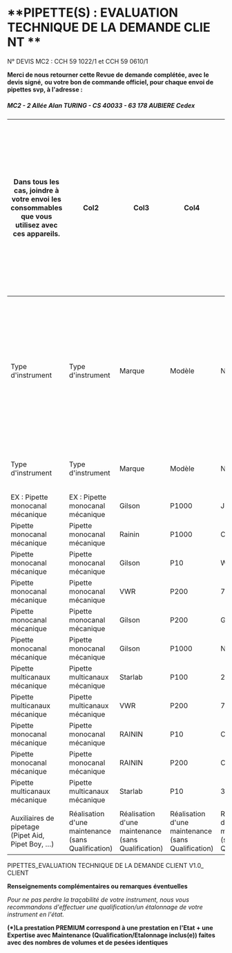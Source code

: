 # **PIPETTE(S) : EVALUATION TECHNIQUE DE LA DEMANDE CLIE NT **


N° DEVIS MC2 : CCH 59 1022/1 et CCH 59 0610/1


**Merci de nous retourner cette Revue de demande complétée, avec le devis signé,**
**ou votre bon de commande officiel, pour chaque envoi de pipettes svp, à l'adresse :**

##### **MC2 - 2 Allée Alan TURING - CS 40033 - 63 178 AUBIERE Cedex**


















|Dans tous les cas, joindre à votre envoi les consommables que vous utilisez avec ces appareils.|Col2|Col3|Col4|Col5|Col6|Cônes fournis par le client (5 cônes par canal)|Cônes génériques MC2|Décontamination DNase & Rnase|Qualification / Etalonnage<br>Les incertitudes de mesure ne sont pas prises en compte dans le calcul de la conformité lors d'une Qualification<br>Non Cofrac, alors qu'elles le sont lors d'un Etalonnage Cofrac.|Col11|Col12|Col13|Col14|Col15|Col16|Col17|Col18|Col19|Col20|Col21|Col22|Col23|Col24|PREMIUM (*)|Col26|NON COFRAC|Col28|COFRAC|Col30|
|---|---|---|---|---|---|---|---|---|---|---|---|---|---|---|---|---|---|---|---|---|---|---|---|---|---|---|---|---|---|
|Type d'instrument|Type d'instrument|Marque|Modèle|N° de série|Nombre|Nombre|Nombre|Nombre|Prestation en l'état<br>(Qualification à réception)|Prestation en l'état<br>(Qualification à réception)|Prestation en l'état<br>(Qualification à réception)|Prestation en l'état<br>(Qualification à réception)|Prestation en l'état<br>(Qualification à réception)|Prestation en l'état<br>(Qualification à réception)|Expertise avec maintenance (comprenant<br>la qualification / l'étalonnage Cofrac post<br>maintenance)<br>Nombre de pesées<br>Volumes testés<br>par volume<br>(1, 2 ou 3)<br>5 ou 10<br>1 2 3 5 10|Expertise avec maintenance (comprenant<br>la qualification / l'étalonnage Cofrac post<br>maintenance)<br>Nombre de pesées<br>Volumes testés<br>par volume<br>(1, 2 ou 3)<br>5 ou 10<br>1 2 3 5 10|Expertise avec maintenance (comprenant<br>la qualification / l'étalonnage Cofrac post<br>maintenance)<br>Nombre de pesées<br>Volumes testés<br>par volume<br>(1, 2 ou 3)<br>5 ou 10<br>1 2 3 5 10|Expertise avec maintenance (comprenant<br>la qualification / l'étalonnage Cofrac post<br>maintenance)<br>Nombre de pesées<br>Volumes testés<br>par volume<br>(1, 2 ou 3)<br>5 ou 10<br>1 2 3 5 10|Expertise avec maintenance (comprenant<br>la qualification / l'étalonnage Cofrac post<br>maintenance)<br>Nombre de pesées<br>Volumes testés<br>par volume<br>(1, 2 ou 3)<br>5 ou 10<br>1 2 3 5 10|Expertise avec maintenance (comprenant<br>la qualification / l'étalonnage Cofrac post<br>maintenance)<br>Nombre de pesées<br>Volumes testés<br>par volume<br>(1, 2 ou 3)<br>5 ou 10<br>1 2 3 5 10|Expertise avec maintenance (comprenant<br>la qualification / l'étalonnage Cofrac post<br>maintenance)<br>Nombre de pesées<br>Volumes testés<br>par volume<br>(1, 2 ou 3)<br>5 ou 10<br>1 2 3 5 10|Expertise avec maintenance (comprenant<br>la qualification / l'étalonnage Cofrac post<br>maintenance)<br>Nombre de pesées<br>Volumes testés<br>par volume<br>(1, 2 ou 3)<br>5 ou 10<br>1 2 3 5 10|Expertise avec maintenance (comprenant<br>la qualification / l'étalonnage Cofrac post<br>maintenance)<br>Nombre de pesées<br>Volumes testés<br>par volume<br>(1, 2 ou 3)<br>5 ou 10<br>1 2 3 5 10|Expertise avec maintenance (comprenant<br>la qualification / l'étalonnage Cofrac post<br>maintenance)<br>Nombre de pesées<br>Volumes testés<br>par volume<br>(1, 2 ou 3)<br>5 ou 10<br>1 2 3 5 10|Expertise avec maintenance (comprenant<br>la qualification / l'étalonnage Cofrac post<br>maintenance)<br>Nombre de pesées<br>Volumes testés<br>par volume<br>(1, 2 ou 3)<br>5 ou 10<br>1 2 3 5 10|Expertise avec maintenance (comprenant<br>la qualification / l'étalonnage Cofrac post<br>maintenance)<br>Nombre de pesées<br>Volumes testés<br>par volume<br>(1, 2 ou 3)<br>5 ou 10<br>1 2 3 5 10|Expertise avec maintenance (comprenant<br>la qualification / l'étalonnage Cofrac post<br>maintenance)<br>Nombre de pesées<br>Volumes testés<br>par volume<br>(1, 2 ou 3)<br>5 ou 10<br>1 2 3 5 10|Expertise avec maintenance (comprenant<br>la qualification / l'étalonnage Cofrac post<br>maintenance)<br>Nombre de pesées<br>Volumes testés<br>par volume<br>(1, 2 ou 3)<br>5 ou 10<br>1 2 3 5 10|Expertise avec maintenance (comprenant<br>la qualification / l'étalonnage Cofrac post<br>maintenance)<br>Nombre de pesées<br>Volumes testés<br>par volume<br>(1, 2 ou 3)<br>5 ou 10<br>1 2 3 5 10|
|Type d'instrument|Type d'instrument|Marque|Modèle|N° de série|Nombre|Nombre|Nombre|Nombre|Volumes testés<br>(1, 2 ou 3)<br>1 2 3|Volumes testés<br>(1, 2 ou 3)<br>1 2 3|Volumes testés<br>(1, 2 ou 3)<br>1 2 3|Nombre de pesées<br>par volume<br>5 ou 10<br>5 10|Nombre de pesées<br>par volume<br>5 ou 10<br>5 10|Nombre de pesées<br>par volume<br>5 ou 10<br>5 10|Volumes testés<br>(1, 2 ou 3)<br>1 2 3|Volumes testés<br>(1, 2 ou 3)<br>1 2 3|Volumes testés<br>(1, 2 ou 3)<br>1 2 3|Volumes testés<br>(1, 2 ou 3)<br>1 2 3|Volumes testés<br>(1, 2 ou 3)<br>1 2 3|Volumes testés<br>(1, 2 ou 3)<br>1 2 3|Volumes testés<br>(1, 2 ou 3)<br>1 2 3|Volumes testés<br>(1, 2 ou 3)<br>1 2 3|Volumes testés<br>(1, 2 ou 3)<br>1 2 3|Volumes testés<br>(1, 2 ou 3)<br>1 2 3|Volumes testés<br>(1, 2 ou 3)<br>1 2 3|Volumes testés<br>(1, 2 ou 3)<br>1 2 3|Volumes testés<br>(1, 2 ou 3)<br>1 2 3|Volumes testés<br>(1, 2 ou 3)<br>1 2 3|Volumes testés<br>(1, 2 ou 3)<br>1 2 3|
|EX : Pipette monocanal mécanique|EX : Pipette monocanal mécanique|Gilson|P1000|J17500|1|x|||||x|||x||||||||||||x|x|||
|Pipette monocanal mécanique|Pipette monocanal mécanique|Rainin|P1000|C050685765|1|||||||||||||||||||||||||
|Pipette monocanal mécanique|Pipette monocanal mécanique|Gilson|P10|W20151K|1|||||||||||||||||||||||||
|Pipette monocanal mécanique|Pipette monocanal mécanique|VWR|P200|742253189|1|||||||||||||||||||||||||
|Pipette monocanal mécanique|Pipette monocanal mécanique|Gilson|P200|G27304A|1|||||||||||||||||||||||||
|Pipette monocanal mécanique|Pipette monocanal mécanique|Gilson|P1000|N64465N|1|||||||||||||||||||||||||
|Pipette multicanaux mécanique|Pipette multicanaux mécanique|Starlab|P100|271660E|1|||||||||||||||||||||||||
|Pipette multicanaux mécanique|Pipette multicanaux mécanique|VWR|P200|752030013|1|||||||||||||||||||||||||
|Pipette monocanal mécanique|Pipette monocanal mécanique|RAININ|P10|C044414608|1|||||||||||||||||||||||||
|Pipette monocanal mécanique|Pipette monocanal mécanique|RAININ|P200|C047541569|1|||||||||||||||||||||||||
|Pipette multicanaux mécanique|Pipette multicanaux mécanique|Starlab|P10|348565I|1|||||||||||||||||||||||||
|||||||||||||||||||||||||||||||
|Auxiliaires de pipetage<br>(Pipet Aid, Pipet Boy, …)|Réalisation d'une maintenance (sans Qualification)|Réalisation d'une maintenance (sans Qualification)|Réalisation d'une maintenance (sans Qualification)|Réalisation d'une maintenance (sans Qualification)|Réalisation d'une maintenance (sans Qualification)|Réalisation d'une maintenance (sans Qualification)|Réalisation d'une maintenance (sans Qualification)|Réalisation d'une maintenance (sans Qualification)|Réalisation d'une maintenance (sans Qualification)|Réalisation d'une maintenance (sans Qualification)|Réalisation d'une maintenance (sans Qualification)|Réalisation d'une maintenance (sans Qualification)|Réalisation d'une maintenance (sans Qualification)|Réalisation d'une maintenance (sans Qualification)|Réalisation d'une maintenance (sans Qualification)|Réalisation d'une maintenance (sans Qualification)|Réalisation d'une maintenance (sans Qualification)|Réalisation d'une maintenance (sans Qualification)|Réalisation d'une maintenance (sans Qualification)|Réalisation d'une maintenance (sans Qualification)|Réalisation d'une maintenance (sans Qualification)|Réalisation d'une maintenance (sans Qualification)|Réalisation d'une maintenance (sans Qualification)|Réalisation d'une maintenance (sans Qualification)|Réalisation d'une maintenance (sans Qualification)|Réalisation d'une maintenance (sans Qualification)|Réalisation d'une maintenance (sans Qualification)|Réalisation d'une maintenance (sans Qualification)|Réalisation d'une maintenance (sans Qualification)|


PIPETTES_EVALUATION TECHNIQUE DE LA DEMANDE CLIENT V1.0_ CLIENT


**Renseignements complémentaires ou remarques**
**éventuelles**

_Pour ne pas perdre la traçabilité de votre instrument, nous vous recommandons d'effectuer une qualification/un étalonnage de votre instrument en l'état._



**(*)La prestation PREMIUM correspond à une prestation en l'Etat + une Expertise avec Maintenance (Qualification/Etalonnage inclus(e)) faites avec des nombres de volumes et de pesées identiques**

